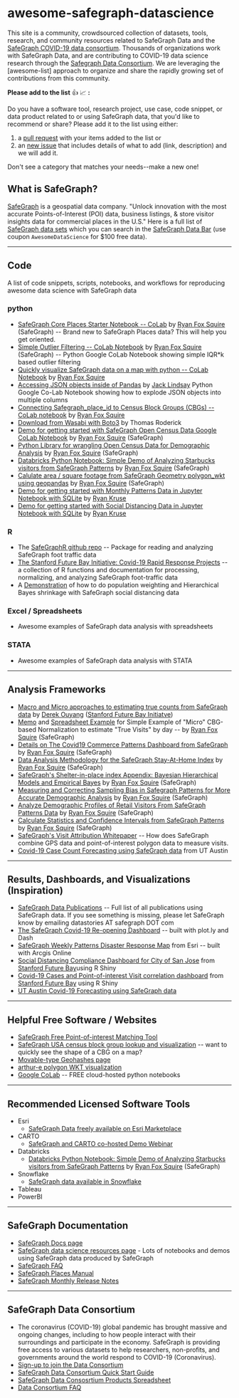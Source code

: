 # awesome-safegraph-datascience

This site is a community, crowdsourced collection of datasets, tools, research, and community resources related to 
SafeGraph Data and the [SafeGraph COVID-19 data consortium](https://www.safegraph.com/covid-19-data-consortium). Thousands of organizations work with SafeGraph Data, and are contributing to COVID-19 data science research through the [Safegraph Data Consortium](https://github.com/SafeGraphInc/awesome-safegraph-datascience#safegraph-data-consortium). We are leveraging the [awesome-list] approach to organize and share the rapidly growing set of contributions from this community.

**Please add to the list** :thumbsup: :chart_with_upwards_trend: **:**

Do you have a software tool, research project, use case, code snippet, or data product related to or using SafeGraph data, that you'd like to recommend or share? Please add it to the list using either:

1) a [pull request](https://help.github.com/en/github/collaborating-with-issues-and-pull-requests/creating-a-pull-request) with your items added to the list
or 
2) an [new issue](https://github.com/SafeGraphInc/awesome-safegraph-datascience/issues/new/choose) that includes details of what to add (link, description) and we will add it. 

Don't see a category that matches your needs--make a new one! 

## What is SafeGraph?

[SafeGraph](https://www.safegraph.com/) is a geospatial data company. "Unlock innovation with the most accurate Points-of-Interest (POI) data, business listings, & store visitor insights data for commercial places in the U.S." Here is a full list of [SafeGraph data sets](https://docs.safegraph.com/docs/places-schema) which you can search in the [SafeGraph Data Bar](https://shop.safegraph.com/) (use coupon `AwesomeDataScience` for $100 free data).

----------
## Code
A list of code snippets, scripts, notebooks, and workflows for reproducing awesome data science with SafeGraph data

### python 
* [SafeGraph Core Places Starter Notebook -- CoLab](https://colab.research.google.com/drive/1OUopjpogmucEghS_7Ufxl3lKIp8s9H1h#offline=true&sandboxMode=true) by [Ryan Fox Squire](https://github.com/ryanfoxsquire) (SafeGraph) -- Brand new to SafeGraph Places data? This will help you get oriented. 
* [Simple Outlier Filtering -- CoLab Notebook](https://colab.research.google.com/drive/1LwQNJp9qI0abUzd5jYwT_xJTHJ98iZsD#sandboxMode=true) by [Ryan Fox Squire](https://github.com/ryanfoxsquire) (SafeGraph) -- Python Google CoLab Notebook showing simple IQR\*k based outlier filtering
* [Quickly visualize SafeGraph data on a map with python -- CoLab Notebook](https://colab.research.google.com/drive/1_0KvKUMYP1mf6ZAhM0X4LTDUPHzsz40e#offline=true&sandboxMode=true) by [Ryan Fox Squire](https://github.com/ryanfoxsquire)
* [Accessing JSON objects inside of Pandas](https://colab.research.google.com/drive/1Bcx-JI2qfUbRPJ4N9NhwpgASRZsSVxPp?usp=sharing) by [Jack Lindsay](https://github.com/Trippl7777/code_repo) Python Google Co-Lab Notebook showing how to explode JSON objects into multiple columns
*	[Connecting Safegraph_place_id to Census Block Groups (CBGs) -- CoLab notebook](https://colab.research.google.com/drive/1Kt3vPVIQJUq4QeJ-rE08URpIJEr1g2H3#offline=true&sandboxMode=true) by [Ryan Fox Squire](https://github.com/ryanfoxsquire)
* [Download from Wasabi with Boto3](https://github.com/SafeGraphInc/safegraph_py/blob/master/Boto3_template.py) by Thomas Roderick
* [Demo for getting started with SafeGraph Open Census Data Google CoLab Notebook](https://colab.research.google.com/drive/1JgU2MPUrITJBiEynZnFrZ8JyZAFYZY_1#offline=true&sandboxMode=true) by [Ryan Fox Squire](https://github.com/ryanfoxsquire) (SafeGraph)
* [Python Library for wrangling Open Census Data for Demographic Analysis](https://github.com/ryanfoxsquire/safegraph_demo_profile) by [Ryan Fox Squire](https://github.com/ryanfoxsquire) (SafeGraph)
* [Databricks Python Notebook: Simple Demo of Analyzing Starbucks visitors from SafeGraph Patterns](https://kona-demo-s3.s3.us-east-2.amazonaws.com/databricks-safegraph-aws-junto/Safegraph-Starbucks-Demo.html) by [Ryan Fox Squire](https://github.com/ryanfoxsquire) (SafeGraph)
* [Calulate area / square footage from SafeGraph Geometry polygon_wkt using geopandas](https://colab.research.google.com/drive/1gnImutSovH9zBr1yuazfsy4DfIGm3dr9#forceEdit=true&sandboxMode=true&scrollTo=soL6rZLeJlpw) by [Ryan Fox Squire](https://github.com/ryanfoxsquire) (SafeGraph)
* [Demo for getting started with Monthly Patterns Data in Jupyter Notebook with SQLite](https://github.com/SafeGraphInc/safegraph_py/blob/master/monthly-patterns-demo-SQLite.ipynb) by [Ryan Kruse](https://github.com/kruser1)
* [Demo for getting started with Social Distancing Data in Jupyter Notebook with SQLite](https://github.com/SafeGraphInc/safegraph_py/blob/master/social-distancing-demo-SQLite.ipynb) by [Ryan Kruse](https://github.com/kruser1)

### R
* The [SafeGraphR github repo](https://github.com/SafeGraphInc/SafeGraphR) -- Package for reading and analyzing SafeGraph foot traffic data
* [The Stanford Future Bay Initiative: Covid-19 Rapid Response Projects](https://github.com/stanfordfuturebay/stanfordfuturebay.github.io/tree/master/covid19) -- a collection of R functions and documentation for processing, normalizing, and analyzing SafeGraph foot-traffic data
* A [Demonstration](https://nickch-k.github.io/SafeGraphRProcessing/County_Level_Distancing_Demonstration.html) of how to do population weighting and Hierarchical Bayes shrinkage with SafeGraph social distancing data

### Excel / Spreadsheets
* Awesome examples of SafeGraph data analysis with spreadsheets

### STATA
* Awesome examples of SafeGraph data analysis with STATA


----------
## Analysis Frameworks
* [Macro and Micro approaches to estimating true counts from SafeGraph data](https://docs.google.com/presentation/d/1a7lmVtulPpvuH-TPgsR_t5WUQPdT28c_ymyx_Bcankk/edit#slide=id.g86ef4ba4cf_0_922) by [Derek Ouyang](https://github.com/derekouyang) ([Stanford Future Bay Initiatve](https://github.com/stanfordfuturebay/stanfordfuturebay.github.io/tree/master/covid19))
* [Memo](https://docs.google.com/document/d/1EBnvd_CHKJ1Tzsvi364xK13YAg3tH2BTscHQ7JrPgxg/edit?usp=sharing) and [Spreadsheet Example](https://docs.google.com/spreadsheets/d/1A0KLTyRzx2DrYbagyi4_W4bKmgHqIsKGnq4O4W-tGy4/edit?usp=sharing) for Simple Example of "Micro" CBG-based Normalization to estimate "True Visits" by day --  by [Ryan Fox Squire](https://github.com/ryanfoxsquire) (SafeGraph)
* [Details on The Covid19 Commerce Patterns Dashboard from SafeGraph](https://docs.google.com/document/d/1lWodAzENz6rMlcFdPi6Y_B4M_ruCyXgeYoC8k9yY2eI/edit?usp=sharing) by [Ryan Fox Squire](https://github.com/ryanfoxsquire) (SafeGraph)
* [Data Analysis Methodology for the SafeGraph Stay-At-Home Index](https://docs.google.com/document/d/1k_9LGQn95P5gHsSeuBdzgtEWGGCmzXdcOkcphWi0Cas/edit?usp=sharing) by [Ryan Fox Squire](https://github.com/ryanfoxsquire) (SafeGraph)
* [SafeGraph's Shelter-in-place index Appendix: Bayesian Hierarchical Models and Empirical Bayes](https://docs.google.com/document/d/1qAXl5iHJZCuyIPnawMHa6WoKULhsx404flTAGq0bStA/edit#heading=h.k77dnm4cnt3l) by [Ryan Fox Squire](https://github.com/ryanfoxsquire) (SafeGraph)
* [Measuring and Correcting Sampling Bias in Safegraph Patterns for More Accurate Demographic Analysis](https://www.safegraph.com/blog/measuring-and-correcting-sampling-bias-for-accurate-demographic-analysis) by [Ryan Fox Squire](https://github.com/ryanfoxsquire) (SafeGraph)
* [Analyze Demographic Profiles of Retail Visitors From SafeGraph Patterns Data](https://blog.safegraph.com/safegraphs-data-on-brick-and-mortar-customer-demographics-is-the-most-accurate-and-comprehensive-86915c507c20) by [Ryan Fox Squire](https://github.com/ryanfoxsquire) (SafeGraph)
* [Calculate Statistics and Confidence Intervals from SafeGraph Patterns](https://blog.safegraph.com/demographic-profiles-with-rigorous-statistics-using-safegraph-patterns-data-9836b9d02310) by [Ryan Fox Squire](https://github.com/ryanfoxsquire) (SafeGraph)
* [SafeGraph's Visit Attribution Whitepaper](https://www.safegraph.com/visit-attribution) -- How does SafeGraph combine GPS data and point-of-interest polygon data to measure visits. 
* [Covid-19 Case Count Forecasting using SafeGraph data](https://github.com/UT-Covid/USmortality/blob/6058aec5333f9990ff0dfd47f74b85f6d7a9f073/README.md#what-data-sources-do-you-use) from UT Austin

----------
## Results, Dashboards, and Visualizations (Inspiration)
* [SafeGraph Data Publications](https://www.safegraph.com/publications) -- Full list of all publications using SafeGraph data. If you see something is missing, please let SafeGraph know by emailing datastories AT safegraph DOT com
* [The SafeGraph Covid-19 Re-opening Dashboard](https://www.safegraph.com/dashboard/reopening-the-economy-foot-traffic) -- built with plot.ly and Dash
* [SafeGraph Weekly Patterns Disaster Response Map](https://disasterresponse.maps.arcgis.com/apps/InteractiveLegend/index.html?appid=73fd8d40039c4df2a0e0644c35ab75e9) from Esri -- built with Arcgis Online
* [Social Distancing Compliance Dashboard for City of San Jose](https://stanfordfuturebay.shinyapps.io/sanjose/) from [Stanford Future Bay](http://bay.stanford.edu/covid19)using R Shiny 
* [Covid-19 Cases and Point-of-interest Visit correlation dashboard](https://stanfordfuturebay.shinyapps.io/cases_visits_dashboard/) from [Stanford Future Bay](http://bay.stanford.edu/covid19) using R Shiny 
* [UT Austin Covid-19 Forecasting using SafeGraph data](https://covid-19.tacc.utexas.edu/projections/) 

----------
## Helpful Free Software / Websites 
* [SafeGraph Free Point-of-interest Matching Tool](https://docs.safegraph.com/docs/matching-service-overview)
* [SafeGraph USA census block group lookup and visualization](http://safegraph.maps.arcgis.com/apps/webappviewer/index.html?id=d2a747428fd74ba6ae80ca6d677672bd) -- want to quickly see the shape of a CBG on a map? 
* [Movable-type Geohashes page](https://www.movable-type.co.uk/scripts/geohash.html)
* [arthur-e polygon WKT visualization](https://arthur-e.github.io/Wicket/sandbox-gmaps3.html)
* [Google CoLab](https://colab.research.google.com/notebooks/intro.ipynb) -- FREE cloud-hosted python notebooks 


----------
## Recommended Licensed Software Tools
* Esri
  * [SafeGraph Data freely available on Esri Marketplace](https://marketplace.arcgis.com/listing.html?id=3425348e4bee4059af2b353e52df43c2)
* CARTO
  * [SafeGraph and CARTO co-hosted Demo Webinar](https://www.youtube.com/watch?v=-bo24qhQwmY&feature=youtu.be&t=1)
* Databricks
  * [Databricks Python Notebook: Simple Demo of Analyzing Starbucks visitors from SafeGraph Patterns](https://kona-demo-s3.s3.us-east-2.amazonaws.com/databricks-safegraph-aws-junto/Safegraph-Starbucks-Demo.html) by [Ryan Fox Squire](https://github.com/ryanfoxsquire) (SafeGraph)
* Snowflake
  * [SafeGraph data available in Snowflake](https://www.snowflake.com/datasets/safegraph/)
* Tableau
* PowerBI


----------
## SafeGraph Documentation
* [SafeGraph Docs page](https://docs.safegraph.com/docs)
* [SafeGraph data science resources page](https://docs.safegraph.com/docs/data-science-resources) - Lots of notebooks and demos using SafeGraph data produced by SafeGraph
* [SafeGraph FAQ](https://docs.safegraph.com/docs/faqs)
* [SafeGraph Places Manual](https://docs.safegraph.com/docs/places-manual)
* [SafeGraph Monthly Release Notes](https://docs.safegraph.com/changelog)


----------
## SafeGraph Data Consortium
* The coronavirus (COVID-19) global pandemic has brought massive and ongoing changes, including to how people interact with their surroundings and participate in the economy. SafeGraph is providing free access to various datasets to help researchers, non-profits, and governments around the world respond to COVID-19 (Coronavirus).
* [Sign-up to join the Data Consortium](https://www.safegraph.com/covid-19-data-consortium)
* [SafeGraph Data Consortium Quick Start Guide](https://docs.google.com/document/d/1Xx-nzOX1qF3WfOpg4D8aemwFrrAkQaJuT0-1-CbgxQs/edit?usp=sharing)
* [SafeGraph Data Consosrtium Products Spreadsheet](https://docs.google.com/spreadsheets/d/1UNWvPzkUTTlXBZ6M6iGhM_7sr8h-MxsZdE7iOszkAmk/edit#gid=0)
* [Data Consortium FAQ](https://docs.google.com/document/d/1h-pkpIZWeynF3_BcylRmgeWS7282kIUGoM0TSSIUhgM/edit?usp=sharing)





